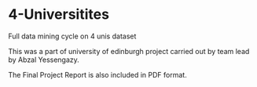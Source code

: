 # 4-Universitites
Full data mining cycle on 4 unis dataset


This was a part of university of edinburgh project carried out by team lead by Abzal Yessengazy. 


The Final Project Report is also included in PDF format. 
